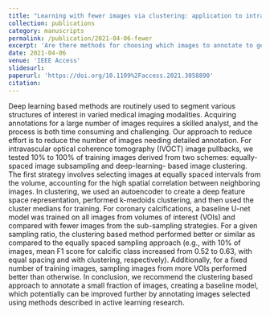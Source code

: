 ```yaml
---
title: "Learning with fewer images via clustering: application to intravascular OCT image segmentation"
collection: publications
category: manuscripts
permalink: /publication/2021-04-06-fewer
excerpt: 'Are there methods for choosing which images to annotate to get good network performance? We used image clustering in the deep feature space to test this hypothesis'
date: 2021-04-06
venue: 'IEEE Access'
slidesurl: 
paperurl: 'https://doi.org/10.1109%2Faccess.2021.3058890'
citation: 
---
```


Deep learning based methods are routinely used to segment various structures of interest in varied medical imaging modalities. Acquiring annotations for a large number of images requires a skilled analyst, and the process is both time consuming and challenging. Our approach to reduce effort is to reduce the number of images needing detailed annotation. For intravascular optical coherence tomography (IVOCT) image pullbacks, we tested 10% to 100% of training images derived from two schemes: equally-spaced image subsampling and deep-learning- based image clustering. The first strategy involves selecting images at equally spaced intervals from the volume, accounting for the high spatial correlation between neighboring images. In clustering, we used an autoencoder to create a deep feature space representation, performed k-medoids clustering, and then used the cluster medians for training. For coronary calcifications, a baseline U-net model was trained on all images from volumes of interest (VOIs) and compared with fewer images from the sub-sampling strategies. For a given sampling ratio, the clustering based method performed better or similar as compared to the equally spaced sampling approach (e.g., with 10% of images, mean F1 score for calcific class increased from 0.52 to 0.63, with equal spacing and with clustering, respectively). Additionally, for a fixed number of training images, sampling images from more VOIs performed better than otherwise. In conclusion, we recommend the clustering based approach to annotate a small fraction of images, creating a baseline model, which potentially can be improved further by annotating images selected using methods described in active learning research.